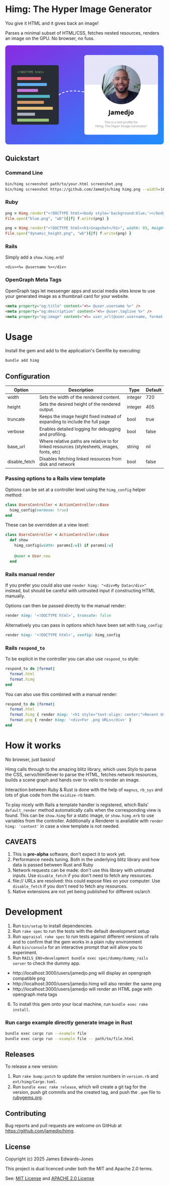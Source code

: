 # Himg: The Hyper Image Generator

You give it HTML and it gives back an image!

Parses a minimal subset of HTML/CSS, fetches nested resources, renders an image on the GPU. No browser, no fuss.

![Mockup showing HTML being transformed into a WhatsApp preview](/readme_hero.svg)

## Quickstart

### Command Line

```bash
bin/himg screenshot path/to/your.html screenshot.png
bin/himg screenshot https://github.com/Jamedjo/himg himg.png --width=1024 --verbose --no-truncate
```

### Ruby

```ruby
png = Himg.render("<!DOCTYPE html><body style='background:blue;'></body>")
File.open("blue.png", "wb"){|f| f.write(png) }
```

```ruby
png = Himg.render("<!DOCTYPE html><h1>Snapshot</h1>", width: 89, height: 5, truncate: false)
File.open("dynamic_height.png", "wb"){|f| f.write(png) }
```

### Rails

Simply add a `show.himg.erb`!

```erb
<div><%= @username %></div>
```

### OpenGraph Meta Tags

OpenGraph tags let messenger apps and social media sites know to use your generated image as a thumbnail card for your website.

```html
<meta property="og:title" content="<%= @user.username %>" />
<meta property="og:description" content="<%= @user.tagline %>" />
<meta property="og:image" content="<%= user_url(@user.username, format: :png) %>" />
```

# Usage

Install the gem and add to the application's Gemfile by executing:

```bash
bundle add himg
```

## Configuration

|Option | Description | Type | Default |
|-|-|-|-|
|width | Sets the width of the rendered content. | integer | 720 |
|height | Sets the desired height of the rendered output. | integer | 405 |
|truncate | Keeps the image height fixed instead of expanding to include the full page | bool | true |
|verbose | Enables detailed logging for debugging and profiling. | bool | false |
|base_url | Where relative paths are relative to for linked resources (stylesheets, images, fonts, etc) | string | nil |
|disable_fetch | Disables fetching linked resources from disk and network| bool | false |


### Passing options to a Rails view template

Options can be set at a controller level using the `himg_config` helper method:
```ruby
class UsersController < ActionController::Base
  himg_config(verbose: true)
end
```

These can be overridden at a view level:
```ruby
class UsersController < ActionController::Base
  def show
    himg_config(width: params[:w]) if params[:w]

    @user = User.new
  end
```

### Rails manual render

If you prefer you could also use `render himg: "<div>My Data</div>"` instead, but should be careful with untrusted input if constructing HTML manually.

Options can then be passed directly to the manual render:
```ruby
render himg: '<!DOCTYPE html>', truncate: false
```

Alternatively you can pass in options which have been set with `himg_config`:
```ruby
render himg: '<!DOCTYPE html>', config: himg_config
```

### Rails `respond_to`

To be explicit in the controller you can also use `respond_to` style:

```ruby
respond_to do |format|
  format.html
  format.himg
end
```

You can also use this combined with a manual render:
```ruby
respond_to do |format|
  format.html
  format.himg { render himg: '<h1 style="text-align: center;">Recent Users</h1>' }
  format.png { render himg: '<div>For .png URLs</div>' }
end
```

# How it works

No browser, just basics!

Himg calls through to the amazing blitz library, which uses Stylo to parse the CSS, servo/html5ever to parse the HTML, fetches network resources, builds a scene graph and hands over to vello to render an image.

Interaction between Ruby & Rust is done with the help of `magnus`, `rb_sys` and lots of glue code from the `oxidize-rb` team.

To play nicely with Rails a template handler is registered, which Rails' `default_render` method automatically calls when the corresponding view is found. This can be `show.himg` for a static image, or `show.himg.erb` to use variables from the controller. Additionally a Renderer is available with `render himg: 'content'` in case a view template is not needed.

## CAVEATS

1. This is **pre-alpha** software, don't expect it to work yet.
2. Performance needs tuning. Both in the underlying blitz library and how data is passed between Rust and Ruby
3. Network requests can be made: don't use this library with untrusted inputs. Use `disable_fetch` if you don't need to fetch any resources.
4. file:// URLs are resolved: this could expose files on your computer. Use `disable_fetch` if you don't need to fetch any resources.
5. Native extensions are not yet being published for different os/arch

# Development

1. Run `bin/setup` to install dependencies.
2. Run `rake spec` to run the tests with the default development setup
3. Run `appraisal rake spec` to run tests against different versions of rails and to confirm that the gem works in a plain ruby environment
4. Run `bin/console` for an interactive prompt that will allow you to experiment.
5. Run `RAILS_ENV=development bundle exec spec/dummy/dummy_rails server` to check the dummy app.
  - http://localhost:3000/users/jamedjo.png will display an opengraph compatible png
  - http://localhost:3000/users/jamedjo.himg will also render the same png
  - http://localhost:3000/users/jamedjo will render an HTML page with opengraph meta tags
6. To install this gem onto your local machine, run `bundle exec rake install`.

### Run cargo example directly generate image in Rust

```bash
bundle exec cargo run --example file
bundle exec cargo run --example file -- path/to/file.html
```
## Releases

To release a new version:
1. Run `rake bump:patch` to update the version numbers in `version.rb` and `ext/himg/Cargo.toml`.
3. Run `bundle exec rake release`, which will create a git tag for the version, push git commits and the created tag, and push the `.gem` file to [rubygems.org](https://rubygems.org).

## Contributing

Bug reports and pull requests are welcome on GitHub at https://github.com/jamedjo/himg.

## License

Copyright (c) 2025 James Edwards-Jones

This project is dual licenced under both the MIT and Apache 2.0 terms.

See: [MIT License](https://opensource.org/licenses/MIT) and [APACHE 2.0 License](http://www.apache.org/licenses/LICENSE-2.0)
